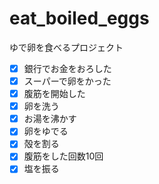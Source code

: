 # eat_boiled_eggs
ゆで卵を食べるプロジェクト
- [x] 銀行でお金をおろした  
- [x] スーパーで卵をかった  
- [x] 腹筋を開始した  
- [x] 卵を洗う  
- [x] お湯を沸かす  
- [x] 卵をゆでる  
- [x] 殻を割る  
- [x] 腹筋をした回数10回
- [x] 塩を振る
